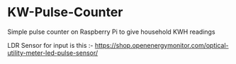 # KW-Pulse-Counter
Simple pulse counter on Raspberry Pi to give household KWH readings 

LDR Sensor for input is this :- 
https://shop.openenergymonitor.com/optical-utility-meter-led-pulse-sensor/